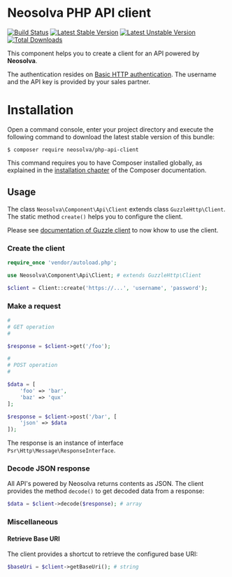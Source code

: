 Neosolva PHP API client
=======================

[![Build Status](https://travis-ci.org/Neosolva/php-api-client.svg?branch=master)](https://travis-ci.org/Neosolva/php-api-client) 
[![Latest Stable Version](https://poser.pugx.org/neosolva/php-api-client/v/stable)](https://packagist.org/packages/neosolva/php-api-client) 
[![Latest Unstable Version](https://poser.pugx.org/neosolva/php-api-client/v/unstable)](https://packagist.org/packages/neosolva/php-api-client) 
[![Total Downloads](https://poser.pugx.org/neosolva/php-api-client/downloads)](https://packagist.org/packages/neosolva/php-api-client)

This component helps you to create a client for an API powered by **Neosolva**.

The authentication resides on [Basic HTTP authentication](https://fr.wikipedia.org/wiki/Authentification_HTTP). 
The username and the API key is provided by your sales partner.

Installation
============

Open a command console, enter your project directory and execute the
following command to download the latest stable version of this bundle:

```console
$ composer require neosolva/php-api-client
```

This command requires you to have Composer installed globally, as explained
in the [installation chapter](https://getcomposer.org/doc/00-intro.md)
of the Composer documentation.

Usage
-----

The class ```Neosolva\Component\Api\Client``` extends class ```GuzzleHttp\Client```. 
The static method ```create()``` helps you to configure the client.

Please see [documentation of Guzzle client](http://docs.guzzlephp.org/en/stable/quickstart.html) to 
now khow to use the client.

### Create the client

```php
require_once 'vendor/autoload.php';

use Neosolva\Component\Api\Client; # extends GuzzleHttp\Client

$client = Client::create('https://...', 'username', 'password');
```

### Make a request

```php
# 
# GET operation
#

$response = $client->get('/foo');

# 
# POST operation
#

$data = [
    'foo' => 'bar',
    'baz' => 'qux'
];

$response = $client->post('/bar', [
    'json' => $data
]);
```

The response is an instance of interface ```Psr\Http\Message\ResponseInterface```.

### Decode JSON response

All API's powered by Neosolva returns contents as JSON. The client provides the method ```decode()``` to 
get decoded data from a response:

```php
$data = $client->decode($response); # array
```

### Miscellaneous

#### Retrieve Base URI

The client provides a shortcut to retrieve the configured base URI:

```php
$baseUri = $client->getBaseUri(); # string
```
